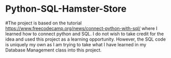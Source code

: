 # Python-SQL-Hamster-Store
#The project is based on the tutorial https://www.freecodecamp.org/news/connect-python-with-sql/ where I learned how to connect python and SQL. I do not wish to take credit for the idea and used this project as a learning opportunity. However, the SQL code is uniquely my own as I am trying to take what I have learned in my Database Management class into this project. 
